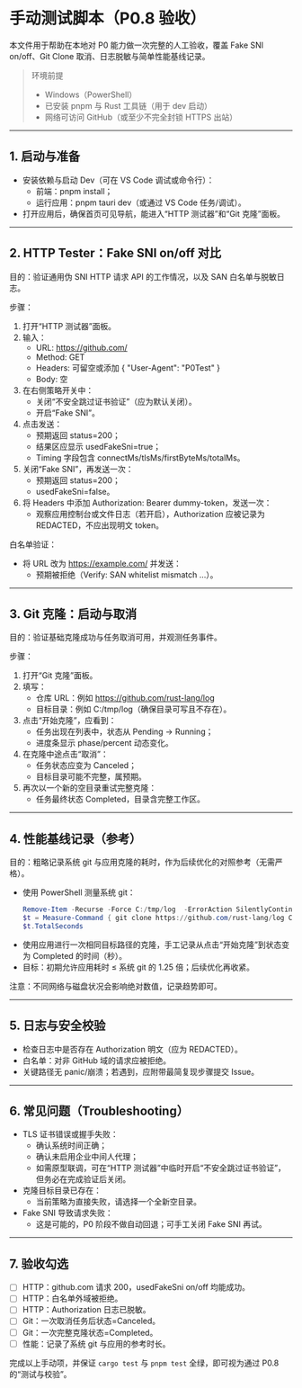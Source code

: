 # 手动测试脚本（P0.8 验收）

本文件用于帮助在本地对 P0 能力做一次完整的人工验收，覆盖 Fake SNI on/off、Git Clone 取消、日志脱敏与简单性能基线记录。

> 环境前提
> - Windows（PowerShell）
> - 已安装 pnpm 与 Rust 工具链（用于 dev 启动）
> - 网络可访问 GitHub（或至少不完全封锁 HTTPS 出站）

---

## 1. 启动与准备

- 安装依赖与启动 Dev（可在 VS Code 调试或命令行）：
  - 前端：pnpm install；
  - 运行应用：pnpm tauri dev（或通过 VS Code 任务/调试）。
- 打开应用后，确保首页可见导航，能进入“HTTP 测试器”和“Git 克隆”面板。

---

## 2. HTTP Tester：Fake SNI on/off 对比

目的：验证通用伪 SNI HTTP 请求 API 的工作情况，以及 SAN 白名单与脱敏日志。

步骤：
1) 打开“HTTP 测试器”面板。
2) 输入：
   - URL: https://github.com/
   - Method: GET
   - Headers: 可留空或添加 { "User-Agent": "P0Test" }
   - Body: 空
3) 在右侧策略开关中：
   - 关闭“不安全跳过证书验证”（应为默认关闭）。
   - 开启“Fake SNI”。
4) 点击发送：
   - 预期返回 status=200；
   - 结果区应显示 usedFakeSni=true；
   - Timing 字段包含 connectMs/tlsMs/firstByteMs/totalMs。
5) 关闭“Fake SNI”，再发送一次：
   - 预期返回 status=200；
   - usedFakeSni=false。
6) 将 Headers 中添加 Authorization: Bearer dummy-token，发送一次：
   - 观察应用控制台或文件日志（若开启），Authorization 应被记录为 REDACTED，不应出现明文 token。

白名单验证：
- 将 URL 改为 https://example.com/ 并发送：
  - 预期被拒绝（Verify: SAN whitelist mismatch ...）。

---

## 3. Git 克隆：启动与取消

目的：验证基础克隆成功与任务取消可用，并观测任务事件。

步骤：
1) 打开“Git 克隆”面板。
2) 填写：
   - 仓库 URL：例如 https://github.com/rust-lang/log
   - 目标目录：例如 C:/tmp/log（确保目录可写且不存在）。
3) 点击“开始克隆”，应看到：
   - 任务出现在列表中，状态从 Pending -> Running；
   - 进度条显示 phase/percent 动态变化。
4) 在克隆中途点击“取消”：
   - 任务状态应变为 Canceled；
   - 目标目录可能不完整，属预期。
5) 再次以一个新的空目录重试完整克隆：
   - 任务最终状态 Completed，目录含完整工作区。

---

## 4. 性能基线记录（参考）

目的：粗略记录系统 git 与应用克隆的耗时，作为后续优化的对照参考（无需严格）。

- 使用 PowerShell 测量系统 git：
  ```powershell
  Remove-Item -Recurse -Force C:/tmp/log  -ErrorAction SilentlyContinue
  $t = Measure-Command { git clone https://github.com/rust-lang/log C:/tmp/log }
  $t.TotalSeconds
  ```
- 使用应用进行一次相同目标路径的克隆，手工记录从点击“开始克隆”到状态变为 Completed 的时间（秒）。
- 目标：初期允许应用耗时 ≤ 系统 git 的 1.25 倍；后续优化再收紧。

注意：不同网络与磁盘状况会影响绝对数值，记录趋势即可。

---

## 5. 日志与安全校验

- 检查日志中是否存在 Authorization 明文（应为 REDACTED）。
- 白名单：对非 GitHub 域的请求应被拒绝。
- 关键路径无 panic/崩溃；若遇到，应附带最简复现步骤提交 Issue。

---

## 6. 常见问题（Troubleshooting）

- TLS 证书错误或握手失败：
  - 确认系统时间正确；
  - 确认未启用企业中间人代理；
  - 如需原型联调，可在“HTTP 测试器”中临时开启“不安全跳过证书验证”，但务必在完成验证后关闭。
- 克隆目标目录已存在：
  - 当前策略为直接失败，请选择一个全新空目录。
- Fake SNI 导致请求失败：
  - 这是可能的，P0 阶段不做自动回退；可手工关闭 Fake SNI 再试。

---

## 7. 验收勾选

- [ ] HTTP：github.com 请求 200，usedFakeSni on/off 均能成功。
- [ ] HTTP：白名单外域被拒绝。
- [ ] HTTP：Authorization 日志已脱敏。
- [ ] Git：一次取消任务后状态=Canceled。
- [ ] Git：一次完整克隆状态=Completed。
- [ ] 性能：记录了系统 git 与应用的参考时长。

完成以上手动项，并保证 `cargo test` 与 `pnpm test` 全绿，即可视为通过 P0.8 的“测试与校验”。